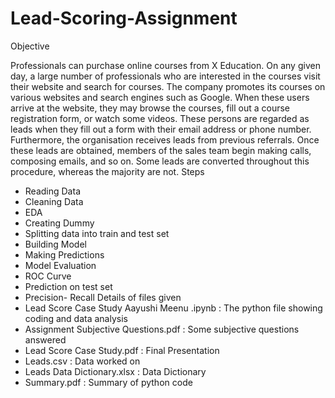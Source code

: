 # Lead-Scoring-Assignment
Objective

Professionals can purchase online courses from X Education. On any given day, a large number of professionals who are interested in the courses visit their website and search for courses. The company promotes its courses on various websites and search engines such as Google. When these users arrive at the website, they may browse the courses, fill out a course registration form, or watch some videos. These persons are regarded as leads when they fill out a form with their email address or phone number. Furthermore, the organisation receives leads from previous referrals. Once these leads are obtained, members of the sales team begin making calls, composing emails, and so on. Some leads are converted throughout this procedure, whereas the majority are not. 
Steps 
- Reading Data
- Cleaning Data
- EDA
- Creating Dummy
- Splitting data into train and test set
- Building Model
- Making Predictions
- Model Evaluation
- ROC Curve
- Prediction on test set
- Precision- Recall
Details of files given
- Lead Score Case Study Aayushi Meenu .ipynb : The python file showing coding and data analysis
- Assignment Subjective Questions.pdf : Some subjective questions answered
- Lead Score Case Study.pdf : Final Presentation
- Leads.csv : Data worked on
- Leads Data Dictionary.xlsx : Data Dictionary
- Summary.pdf : Summary of python code
